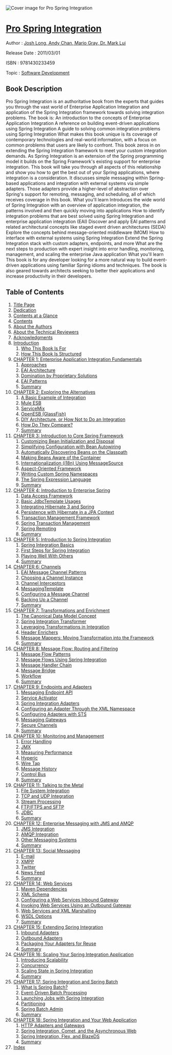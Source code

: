 ![Cover image for Pro Spring Integration](https://imgdetail.ebookreading.net/cover/cover/software_development/EB9781430233459.jpg)

[Pro Spring Integration](https://ebookreading.net/view/book/Pro+Spring+Integration-EB9781430233459_1.html "Pro Spring Integration")
====================================================================================================================

Author : [Josh Long](https://ebookreading.net/search/author/Josh+Long),[ Andy Chan](https://ebookreading.net/search/author/+Andy+Chan),[ Mario Gray](https://ebookreading.net/search/author/+Mario+Gray),[ Dr. Mark Lui](https://ebookreading.net/search/author/+Dr.+Mark+Lui)

Release Date : 2011/03/01

ISBN : 9781430233459

Topic : [Software Development](https://ebookreading.net/search/category/software-development)

Book Description
-----------------

Pro Spring Integration is an authoritative book from the experts that guides you through the vast world of Enterprise Application Integration and application of the Spring Integration framework towards solving integration problems. The book is:
An introduction to the concepts of Enterprise Application Integration
A reference on building event-driven applications using Spring Integration
A guide to solving common integration problems using Spring Integration
What makes this book unique is its coverage of contemporary technologies and real-world information, with a focus on common problems that users are likely to confront. This book zeros in on extending the Spring Integration framework to meet your custom integration demands.
As Spring Integration is an extension of the Spring programming model it builds on the Spring Framework's existing support for enterprise integration. This book will take you through all aspects of this relationship and show you how to get the best out of your Spring applications, where integration is a consideration. It discusses simple messaging within Spring-based applications and integration with external systems via simple adapters. Those adapters provide a higher-level of abstraction over Spring's support for remoting, messaging, and scheduling, all of which receives coverage in this book.
What you'll learn
Introduces the wide world of Spring Integration with an overview of application integration, the patterns involved and then quickly moving into applications
How to identify integration problems that are best solved using Spring Integration and enterprise application integration (EAI)
Discover and apply EAI patterns and related architectural concepts like staged event driven architectures (SEDA)
Explore the concepts behind message-oriented middleware (MOM)
How to interface with external systems using Spring Integration
Extend the Spring Integration stack with custom adapters, endpoints, and more
What are the next steps to production with expert insight into error handling, monitoring, management, and scaling the enterprise Java application
What you'll learn
This book is for any developer looking for a more natural way to build event-driven applications using familiar Spring idioms and techniques. The book is also geared towards architects seeking to better their applications and increase productivity in their developers.
              
Table of Contents
-----------------

1. [Title Page](https://ebookreading.net/view/book/Pro+Spring+Integration-EB9781430233459_2.html)
1. [Dedication](https://ebookreading.net/view/book/Pro+Spring+Integration-EB9781430233459_4.html)
1. [Contents at a Glance](https://ebookreading.net/view/book/Pro+Spring+Integration-EB9781430233459_5.html#contents_at_a_glanc)
1. [Contents](https://ebookreading.net/view/book/Pro+Spring+Integration-EB9781430233459_6.html#contents)
1. [About the Authors](https://ebookreading.net/view/book/Pro+Spring+Integration-EB9781430233459_7.html#about_the_authors)
1. [About the Technical Reviewers](https://ebookreading.net/view/book/Pro+Spring+Integration-EB9781430233459_8.html#about_the_technical)
1. [Acknowledgments](https://ebookreading.net/view/book/Pro+Spring+Integration-EB9781430233459_9.html#acknowledgments)
1. [Introduction](https://ebookreading.net/view/book/Pro+Spring+Integration-EB9781430233459_10.html#introduction)
    1. [Who This Book Is For](https://ebookreading.net/view/book/Pro+Spring+Integration-EB9781430233459_10.html#who_this_book_is_fo)
    1. [How This Book Is Structured](https://ebookreading.net/view/book/Pro+Spring+Integration-EB9781430233459_10.html#how_this_book_is_st)
1. [CHAPTER 1: Enterprise Application Integration Fundamentals](https://ebookreading.net/view/book/Pro+Spring+Integration-EB9781430233459_11.html#ch1)
    1. [Approaches](https://ebookreading.net/view/book/Pro+Spring+Integration-EB9781430233459_11.html#approaches)
    1. [EAI Architecture](https://ebookreading.net/view/book/Pro+Spring+Integration-EB9781430233459_11.html#eai_architecture)
    1. [Domination by Proprietary Solutions](https://ebookreading.net/view/book/Pro+Spring+Integration-EB9781430233459_11.html#domination_by_propr)
    1. [EAI Patterns](https://ebookreading.net/view/book/Pro+Spring+Integration-EB9781430233459_11.html#eai_patterns)
    1. [Summary](https://ebookreading.net/view/book/Pro+Spring+Integration-EB9781430233459_11.html#summary)
1. [CHAPTER 2: Exploring the Alternatives](https://ebookreading.net/view/book/Pro+Spring+Integration-EB9781430233459_12.html#ch2)
    1. [A Basic Example of Integration](https://ebookreading.net/view/book/Pro+Spring+Integration-EB9781430233459_12.html#a_basic_example_of_)
    1. [Mule ESB](https://ebookreading.net/view/book/Pro+Spring+Integration-EB9781430233459_12.html#mule_esb)
    1. [ServiceMix](https://ebookreading.net/view/book/Pro+Spring+Integration-EB9781430233459_12.html#servicemix)
    1. [OpenESB (GlassFish)](https://ebookreading.net/view/book/Pro+Spring+Integration-EB9781430233459_12.html#openesb_glassfish)
    1. [DIY Architecture, or How Not to Do an Integration](https://ebookreading.net/view/book/Pro+Spring+Integration-EB9781430233459_12.html#diy_architecture_or)
    1. [How Do They Compare?](https://ebookreading.net/view/book/Pro+Spring+Integration-EB9781430233459_12.html#how_do_they_compare)
    1. [Summary](https://ebookreading.net/view/book/Pro+Spring+Integration-EB9781430233459_12.html#summary1)
1. [CHAPTER 3: Introduction to Core Spring Framework](https://ebookreading.net/view/book/Pro+Spring+Integration-EB9781430233459_13.html#ch3)
    1. [Customizing Bean Initialization and Disposal ](https://ebookreading.net/view/book/Pro+Spring+Integration-EB9781430233459_13.html#Customizing_Bean_In)
    1. [Simplifying Configuration with Bean Autowiring](https://ebookreading.net/view/book/Pro+Spring+Integration-EB9781430233459_13.html#Simplifying_Configu)
    1. [Automatically Discovering Beans on the Classpath](https://ebookreading.net/view/book/Pro+Spring+Integration-EB9781430233459_13.html#Automatically_Disco)
    1. [Making Beans Aware of the Container](https://ebookreading.net/view/book/Pro+Spring+Integration-EB9781430233459_13.html#making_beans_aware_)
    1. [Internationalization (i18n) Using MessageSource](https://ebookreading.net/view/book/Pro+Spring+Integration-EB9781430233459_13.html#internationalizatio)
    1. [Aspect-Oriented Framework](https://ebookreading.net/view/book/Pro+Spring+Integration-EB9781430233459_13.html#aspect-oriented_fra)
    1. [Writing Custom Spring Namespaces](https://ebookreading.net/view/book/Pro+Spring+Integration-EB9781430233459_13.html#writing_custom_spri)
    1. [The Spring Expression Language ](https://ebookreading.net/view/book/Pro+Spring+Integration-EB9781430233459_13.html#the_spring_expressi)
    1. [Summary](https://ebookreading.net/view/book/Pro+Spring+Integration-EB9781430233459_13.html#summary2)
1. [CHAPTER 4: Introduction to Enterprise Spring](https://ebookreading.net/view/book/Pro+Spring+Integration-EB9781430233459_14.html#ch4)
    1. [Data Access Framework](https://ebookreading.net/view/book/Pro+Spring+Integration-EB9781430233459_14.html#Data_Access_Framewo)
    1. [Basic JdbcTemplate Usages](https://ebookreading.net/view/book/Pro+Spring+Integration-EB9781430233459_14.html#Basic_JdbcTemplate_)
    1. [Integrating Hibernate 3 and Spring](https://ebookreading.net/view/book/Pro+Spring+Integration-EB9781430233459_14.html#Integrating_Hiberna)
    1. [Persistence with Hibernate in a JPA Context](https://ebookreading.net/view/book/Pro+Spring+Integration-EB9781430233459_14.html#Persistence_with_Hi)
    1. [Transaction Management Framework](https://ebookreading.net/view/book/Pro+Spring+Integration-EB9781430233459_14.html#Transaction_Managem)
    1. [Spring Transaction Management](https://ebookreading.net/view/book/Pro+Spring+Integration-EB9781430233459_14.html#Spring_Transaction_)
    1. [Spring Remoting](https://ebookreading.net/view/book/Pro+Spring+Integration-EB9781430233459_14.html#Spring_Remoting)
    1. [Summary](https://ebookreading.net/view/book/Pro+Spring+Integration-EB9781430233459_14.html#Summary3)
1. [CHAPTER 5: Introduction to Spring Integration](https://ebookreading.net/view/book/Pro+Spring+Integration-EB9781430233459_15.html#ch5)
    1. [Spring Integration Basics](https://ebookreading.net/view/book/Pro+Spring+Integration-EB9781430233459_15.html#Spring_Integration_)
    1. [First Steps for Spring Integration](https://ebookreading.net/view/book/Pro+Spring+Integration-EB9781430233459_15.html#First_Steps_for_Spr)
    1. [Playing Well With Others](https://ebookreading.net/view/book/Pro+Spring+Integration-EB9781430233459_15.html#Playing_Well_With_O)
    1. [Summary](https://ebookreading.net/view/book/Pro+Spring+Integration-EB9781430233459_15.html#Summary4)
1. [CHAPTER 6: Channels](https://ebookreading.net/view/book/Pro+Spring+Integration-EB9781430233459_16.html#ch6)
    1. [EAI Message Channel Patterns](https://ebookreading.net/view/book/Pro+Spring+Integration-EB9781430233459_16.html#eai_message_channel)
    1. [Choosing a Channel Instance](https://ebookreading.net/view/book/Pro+Spring+Integration-EB9781430233459_16.html#choosing_a_channel_)
    1. [Channel Interceptors](https://ebookreading.net/view/book/Pro+Spring+Integration-EB9781430233459_16.html#channel_interceptor)
    1. [MessagingTemplate](https://ebookreading.net/view/book/Pro+Spring+Integration-EB9781430233459_16.html#messagingtemplate)
    1. [Configuring a Message Channel](https://ebookreading.net/view/book/Pro+Spring+Integration-EB9781430233459_16.html#configuring_a_messa)
    1. [Backing Up a Channel](https://ebookreading.net/view/book/Pro+Spring+Integration-EB9781430233459_16.html#backing_up_a_channe)
    1. [Summary](https://ebookreading.net/view/book/Pro+Spring+Integration-EB9781430233459_16.html#summary5)
1. [CHAPTER 7: Transformations and Enrichment](https://ebookreading.net/view/book/Pro+Spring+Integration-EB9781430233459_17.html#ch7)
    1. [The Canonical Data Model Concept](https://ebookreading.net/view/book/Pro+Spring+Integration-EB9781430233459_17.html#the_canonical_data_)
    1. [Spring Integration Transformer](https://ebookreading.net/view/book/Pro+Spring+Integration-EB9781430233459_17.html#spring_integration_)
    1. [Leveraging Transformations in Integration](https://ebookreading.net/view/book/Pro+Spring+Integration-EB9781430233459_17.html#leveraging_transfor)
    1. [Header Enrichers](https://ebookreading.net/view/book/Pro+Spring+Integration-EB9781430233459_17.html#header_enrichers)
    1. [Message Mappers: Moving Transformation into the Framework](https://ebookreading.net/view/book/Pro+Spring+Integration-EB9781430233459_17.html#message_mappers_mov)
    1. [Summary](https://ebookreading.net/view/book/Pro+Spring+Integration-EB9781430233459_17.html#summary6)
1. [CHAPTER 8: Message Flow: Routing and Filtering](https://ebookreading.net/view/book/Pro+Spring+Integration-EB9781430233459_18.html#ch8)
    1. [Message Flow Patterns](https://ebookreading.net/view/book/Pro+Spring+Integration-EB9781430233459_18.html#message_flow_patter)
    1. [Message Flows Using Spring Integration](https://ebookreading.net/view/book/Pro+Spring+Integration-EB9781430233459_18.html#message_flows_using)
    1. [Message Handler Chain](https://ebookreading.net/view/book/Pro+Spring+Integration-EB9781430233459_18.html#message_handler_cha)
    1. [Message Bridge](https://ebookreading.net/view/book/Pro+Spring+Integration-EB9781430233459_18.html#message_bridge)
    1. [Workflow](https://ebookreading.net/view/book/Pro+Spring+Integration-EB9781430233459_18.html#workflow)
    1. [Summary](https://ebookreading.net/view/book/Pro+Spring+Integration-EB9781430233459_18.html#summary7)
1. [CHAPTER 9: Endpoints and Adapters](https://ebookreading.net/view/book/Pro+Spring+Integration-EB9781430233459_19.html#ch9)
    1. [Messaging Endpoint API](https://ebookreading.net/view/book/Pro+Spring+Integration-EB9781430233459_19.html#messaging_endpoint_)
    1. [Service Activator](https://ebookreading.net/view/book/Pro+Spring+Integration-EB9781430233459_19.html#service_activator)
    1. [Spring Integration Adapters](https://ebookreading.net/view/book/Pro+Spring+Integration-EB9781430233459_19.html#spring_integration_)
    1. [Configuring an Adapter Through the XML Namespace](https://ebookreading.net/view/book/Pro+Spring+Integration-EB9781430233459_19.html#configuring_an_adap)
    1. [Configuring Adapters with STS](https://ebookreading.net/view/book/Pro+Spring+Integration-EB9781430233459_19.html#configuring_adapter)
    1. [Messaging Gateways](https://ebookreading.net/view/book/Pro+Spring+Integration-EB9781430233459_19.html#messaging_gateways)
    1. [Secure Channels](https://ebookreading.net/view/book/Pro+Spring+Integration-EB9781430233459_19.html#secure_channels)
    1. [Summary](https://ebookreading.net/view/book/Pro+Spring+Integration-EB9781430233459_19.html#summary8)
1. [CHAPTER 10: Monitoring and Management](https://ebookreading.net/view/book/Pro+Spring+Integration-EB9781430233459_20.html#ch10)
    1. [Error Handling](https://ebookreading.net/view/book/Pro+Spring+Integration-EB9781430233459_20.html#error_handling)
    1. [JMX](https://ebookreading.net/view/book/Pro+Spring+Integration-EB9781430233459_20.html#jmx)
    1. [Measuring Performance](https://ebookreading.net/view/book/Pro+Spring+Integration-EB9781430233459_20.html#measuring_performan)
    1. [Hyperic](https://ebookreading.net/view/book/Pro+Spring+Integration-EB9781430233459_20.html#hyperic)
    1. [Wire Tap](https://ebookreading.net/view/book/Pro+Spring+Integration-EB9781430233459_20.html#wire_tap)
    1. [Message History](https://ebookreading.net/view/book/Pro+Spring+Integration-EB9781430233459_20.html#message_history)
    1. [Control Bus](https://ebookreading.net/view/book/Pro+Spring+Integration-EB9781430233459_20.html#control_bus)
    1. [Summary](https://ebookreading.net/view/book/Pro+Spring+Integration-EB9781430233459_20.html#summary9)
1. [CHAPTER 11: Talking to the Metal](https://ebookreading.net/view/book/Pro+Spring+Integration-EB9781430233459_21.html#ch11)
    1. [File System Integration](https://ebookreading.net/view/book/Pro+Spring+Integration-EB9781430233459_21.html#file_system_integra)
    1. [TCP and UDP Integration](https://ebookreading.net/view/book/Pro+Spring+Integration-EB9781430233459_21.html#tcp_and_udp_integra)
    1. [Stream Processing](https://ebookreading.net/view/book/Pro+Spring+Integration-EB9781430233459_21.html#stream_processing)
    1. [FTP/FTPS and SFTP](https://ebookreading.net/view/book/Pro+Spring+Integration-EB9781430233459_21.html#ftp_ftps_and_sftp)
    1. [JDBC](https://ebookreading.net/view/book/Pro+Spring+Integration-EB9781430233459_21.html#jdbc)
    1. [Summary](https://ebookreading.net/view/book/Pro+Spring+Integration-EB9781430233459_21.html#summary10)
1. [CHAPTER 12: Enterprise Messaging with JMS and AMQP](https://ebookreading.net/view/book/Pro+Spring+Integration-EB9781430233459_22.html#ch12)
    1. [JMS Integration](https://ebookreading.net/view/book/Pro+Spring+Integration-EB9781430233459_22.html#jms_integration)
    1. [AMQP Integration](https://ebookreading.net/view/book/Pro+Spring+Integration-EB9781430233459_22.html#amqp_integration)
    1. [Other Messaging Systems](https://ebookreading.net/view/book/Pro+Spring+Integration-EB9781430233459_22.html#other_messaging_sys)
    1. [Summary](https://ebookreading.net/view/book/Pro+Spring+Integration-EB9781430233459_22.html#summary11)
1. [CHAPTER 13: Social Messaging](https://ebookreading.net/view/book/Pro+Spring+Integration-EB9781430233459_23.html#ch13)
    1. [E-mail](https://ebookreading.net/view/book/Pro+Spring+Integration-EB9781430233459_23.html#e-mail)
    1. [XMPP](https://ebookreading.net/view/book/Pro+Spring+Integration-EB9781430233459_23.html#xmpp)
    1. [Twitter](https://ebookreading.net/view/book/Pro+Spring+Integration-EB9781430233459_23.html#twitter)
    1. [News Feed](https://ebookreading.net/view/book/Pro+Spring+Integration-EB9781430233459_23.html#news_feed)
    1. [Summary](https://ebookreading.net/view/book/Pro+Spring+Integration-EB9781430233459_23.html#summary12)
1. [CHAPTER 14: Web Services](https://ebookreading.net/view/book/Pro+Spring+Integration-EB9781430233459_24.html#ch14)
    1. [Maven Dependencies](https://ebookreading.net/view/book/Pro+Spring+Integration-EB9781430233459_24.html#maven_dependencies)
    1. [XML Schema](https://ebookreading.net/view/book/Pro+Spring+Integration-EB9781430233459_24.html#xml_schema)
    1. [Configuring a Web Services Inbound Gateway](https://ebookreading.net/view/book/Pro+Spring+Integration-EB9781430233459_24.html#configuring_a_web_s)
    1. [Invoking Web Services Using an Outbound Gateway](https://ebookreading.net/view/book/Pro+Spring+Integration-EB9781430233459_24.html#invoking_web_servic)
    1. [Web Services and XML Marshalling](https://ebookreading.net/view/book/Pro+Spring+Integration-EB9781430233459_24.html#web_services_and_xm)
    1. [WSDL Options](https://ebookreading.net/view/book/Pro+Spring+Integration-EB9781430233459_24.html#wsdl_options)
    1. [Summary](https://ebookreading.net/view/book/Pro+Spring+Integration-EB9781430233459_24.html#summary13)
1. [CHAPTER 15: Extending Spring Integration](https://ebookreading.net/view/book/Pro+Spring+Integration-EB9781430233459_25.html#ch15)
    1. [Inbound Adapters](https://ebookreading.net/view/book/Pro+Spring+Integration-EB9781430233459_25.html#inbound_adapters)
    1. [Outbound Adapters](https://ebookreading.net/view/book/Pro+Spring+Integration-EB9781430233459_25.html#outbound_adapters)
    1. [Packaging Your Adapters for Reuse](https://ebookreading.net/view/book/Pro+Spring+Integration-EB9781430233459_25.html#packaging_your_adap)
    1. [Summary](https://ebookreading.net/view/book/Pro+Spring+Integration-EB9781430233459_25.html#summary14)
1. [CHAPTER 16: Scaling Your Spring Integration Application](https://ebookreading.net/view/book/Pro+Spring+Integration-EB9781430233459_26.html#ch16)
    1. [Introducing Scalability](https://ebookreading.net/view/book/Pro+Spring+Integration-EB9781430233459_26.html#introducing_scalabi)
    1. [Concurrency](https://ebookreading.net/view/book/Pro+Spring+Integration-EB9781430233459_26.html#concurrency)
    1. [Scaling State in Spring Integration](https://ebookreading.net/view/book/Pro+Spring+Integration-EB9781430233459_26.html#scaling_state_in_sp)
    1. [Summary](https://ebookreading.net/view/book/Pro+Spring+Integration-EB9781430233459_26.html#summary15)
1. [CHAPTER 17: Spring Integration and Spring Batch](https://ebookreading.net/view/book/Pro+Spring+Integration-EB9781430233459_27.html#ch17)
    1. [What Is Spring Batch?](https://ebookreading.net/view/book/Pro+Spring+Integration-EB9781430233459_27.html#what_is_spring_batc)
    1. [Event-Driven Batch Processing](https://ebookreading.net/view/book/Pro+Spring+Integration-EB9781430233459_27.html#event_hyphen_driven)
    1. [Launching Jobs with Spring Integration](https://ebookreading.net/view/book/Pro+Spring+Integration-EB9781430233459_27.html#launching_jobs_with)
    1. [Partitioning](https://ebookreading.net/view/book/Pro+Spring+Integration-EB9781430233459_27.html#partitioning)
    1. [Spring Batch Admin](https://ebookreading.net/view/book/Pro+Spring+Integration-EB9781430233459_27.html#spring_batch_admin)
    1. [Summary](https://ebookreading.net/view/book/Pro+Spring+Integration-EB9781430233459_27.html#summary16)
1. [CHAPTER 18: Spring Integration and Your Web Application](https://ebookreading.net/view/book/Pro+Spring+Integration-EB9781430233459_28.html#ch18)
    1. [HTTP Adapters and Gateways](https://ebookreading.net/view/book/Pro+Spring+Integration-EB9781430233459_28.html#http_adapters_and_g)
    1. [Spring Integration, Comet, and the Asynchronous Web](https://ebookreading.net/view/book/Pro+Spring+Integration-EB9781430233459_28.html#spring_integration_)
    1. [Spring Integration, Flex, and BlazeDS](https://ebookreading.net/view/book/Pro+Spring+Integration-EB9781430233459_28.html#spring_integration_)
    1. [Summary](https://ebookreading.net/view/book/Pro+Spring+Integration-EB9781430233459_28.html#summary17)
1. [Index](https://ebookreading.net/view/book/Pro+Spring+Integration-EB9781430233459_29.html#index)
